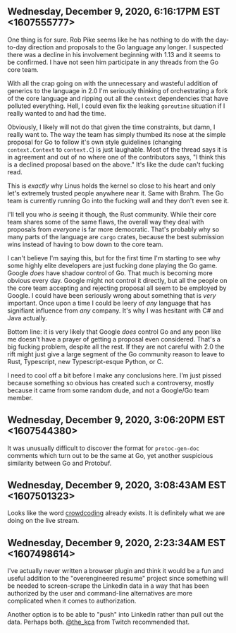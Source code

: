 ## Wednesday, December 9, 2020, 6:16:17PM EST <1607555777>

One thing is for sure. Rob Pike seems like he has nothing to do with the
day-to-day direction and proposals to the Go language any longer. I
suspected there was a decline in his involvement beginning with 1.13 and
it seems to be confirmed. I have not seen him participate in any threads
from the Go core team.

With all the crap going on with the unnecessary and wasteful addition of
generics to the language in 2.0 I'm seriously thinking of orchestrating
a fork of the core language and ripping out all the `context`
dependencies that have polluted everything. Hell, I could even fix the
leaking `goroutine` situation if I really wanted to and had the time.

Obviously, I likely will not do that given the time constraints, but
damn, I really want to. The way the team has simply thumbed its nose at
the simple proposal for Go to follow it's own style guidelines
(changing `context.Context` to `context.C`) is just laughable. Most of
the thread says it is in agreement and out of no where one of the
contributors says, "I think this is a declined proposal based on the
above." It's like the dude can't fucking read.

This is *exactly* why Linus holds the kernel so close to his heart and
only let's extremely trusted people anywhere near it. Same with Brahm.
The Go team is currently running Go into the fucking wall and they don't
even see it.

I'll tell you who *is* seeing it though, the Rust community. While their
core team shares some of the same flaws, the overall way they deal with
proposals from *everyone* is far more democratic. That's probably why so
many parts of the language are `cargo` crates, because the best
submission wins instead of having to bow down to the core team.

I can't believe I'm saying this, but for the first time I'm starting to
see why some highly elite developers are just fucking done playing the
Go game. Google *does* have shadow control of Go. That much is becoming
more obvious every day. Google might not control it directly, but all
the people on the core team accepting and rejecting proposal all seem to
be employed by Google. I could have been seriously wrong about something
that is *very* important. Once upon a time I could be leery of *any*
language that has signifiant influence from *any* company. It's why I
was hesitant with C# and Java actually.

Bottom line: it is very likely that Google *does* control Go and any
peon like me doesn't have a prayer of getting a proposal even
considered. That's a big fucking problem, despite all the rest. If they
are not careful with 2.0 the rift might just give a large segment of the
Go community reason to leave to Rust, Typescript, new Typescript-esque
Python, or C.

I need to cool off a bit before I make any conclusions here. I'm just
pissed because something so obvious has created such a controversy,
mostly because it came from some random dude, and not a Google/Go team
member.

## Wednesday, December 9, 2020, 3:06:20PM EST <1607544380>

It was unusually difficult to discover the format for `protoc-gen-doc`
comments which turn out to be the same at Go, yet another suspicious
similarity between Go and Protobuf.

## Wednesday, December 9, 2020, 3:08:43AM EST <1607501323>

Looks like the word [crowdcoding](https://duck.com/lite?kd=-1&kp=-1&q=crowdcoding) already exists. It is definitely
what we are doing on the live stream.

## Wednesday, December 9, 2020, 2:23:34AM EST <1607498614>

I've actually never written a browser plugin and think it would be a fun
and useful addition to the "overengineered resume" project since
something will be needed to screen-scrape the LinkedIn data in a way
that has been authorized by the user and command-line alternatives are
more complicated when it comes to authorization.

Another option is to be able to "push" into LinkedIn rather than pull
out the data. Perhaps both. [\@the_kca](https://twitch.tv/the_kca) from Twitch recommended that.


